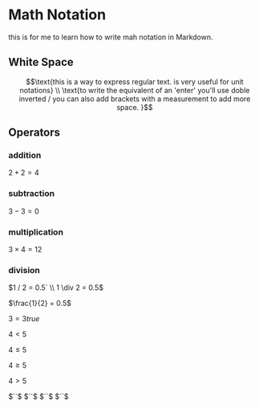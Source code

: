 # Math Notation

this is for me to learn how to write mah notation in Markdown.

## White Space

```math
\text{this is a way to express regular text. is very useful for unit notations} \\
\text{to write the equivalent of an 'enter' you'll use doble inverted / you can also add brackets with a measurement to add more space.  }
```

## Operators

### addition

$`2 + 2 = 4`$

### subtraction

$`3 - 3 = 0`$

### multiplication

$`3\times 4 = 12`$

### division

$`1 / 2 = 0.5` \\
1 \div 2 = 0.5`$

$`\frac{1}{2} = 0.5`$

$`3 = 3 true `$

$`4 < 5 `$

$`4 \le 5`$

$`4 \ge 5`$

$`4 > 5`$

$``$ $``$ $``$ $``$
